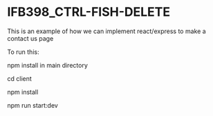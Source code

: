 # IFB398_CTRL-FISH-DELETE

This is an example of how we can implement react/express to make a contact us page

To run this: 

npm install in main directory 

cd client 

npm install 

npm run start:dev
